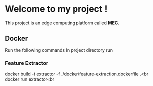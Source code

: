 # Welcome to my project !

This project is an edge computing platform called **MEC**. 

## Docker
Run the following commands
In project directory run

### Feature Extractor
docker build -t extractor -f ./docker/feature-extraction.dockerfile .<br
docker run extractor<br


